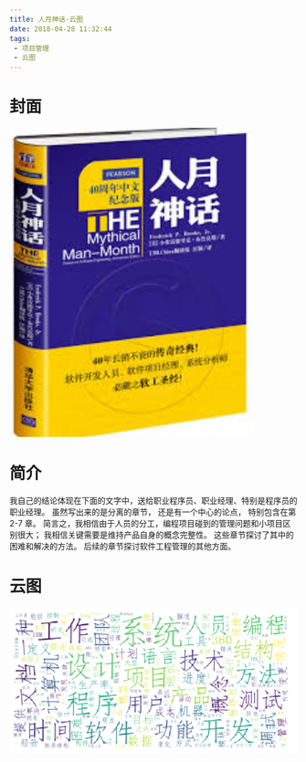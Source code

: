 ```yaml
---
title: 人月神话-云图
date: 2018-04-28 11:32:44
tags:
 - 项目管理
 - 云图
---
```


# 封面

![pic](人月神话-云图/Snipaste_2018-04-28_11-36-46.png)

# 简介
我自己的结论体现在下面的文字中，送给职业程序员、职业经理、特别是程序员的职业经理。
虽然写出来的是分离的章节， 还是有一个中心的论点， 特别包含在第 2-7 章。 简言之，我相信由于人员的分工，编程项目碰到的管理问题和小项目区别很大； 我相信关键需要是维持产品自身的概念完整性。 这些章节探讨了其中的困难和解决的方法。 后续的章节探讨软件工程管理的其他方面。

# 云图
![pic](人月神话-云图/Snipaste_2018-04-28_11-38-12.png)

